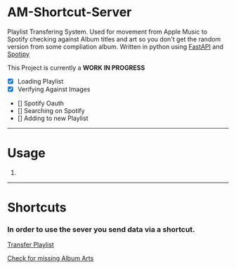 # AM-Shortcut-Server
Playlist Transfering System. Used for movement from Apple Music to Spotify checking against Album titles and art so you don't get the random version from some compliation album.
Written in python using [FastAPI](https://fastapi.tiangolo.com/) and [Spotipy](https://github.com/spotipy-dev/spotipy)

This Project is currently a **WORK IN PROGRESS**

- [X] Loading Playlist
- [X] Verifying Against Images
- [] Spotify Oauth
- [] Searching on Spotify
- [] Adding to new Playlist
---

# Usage

1.
---

# Shortcuts
### In order to use the sever you send data via a shortcut.

[Transfer Playlist]()

[Check for missing Album Arts]()
